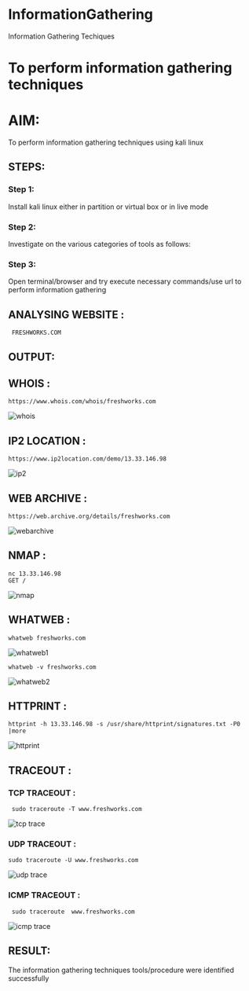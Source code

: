 # InformationGathering
Information Gathering Techiques

# To perform information gathering techniques

# AIM:

To perform information gathering techniques using kali linux 

## STEPS:

### Step 1:

Install kali linux either in partition or virtual box or in live mode

### Step 2:

Investigate on the various categories of tools as follows:

### Step 3:
Open terminal/browser and try execute necessary commands/use url to perform information gathering


## ANALYSING WEBSITE :
     FRESHWORKS.COM

## OUTPUT:
  
## WHOIS :

```
https://www.whois.com/whois/freshworks.com
```
![whois](https://github.com/Jayabharathi3/InformationGathering/assets/120367796/b3f44fc8-adab-4d16-8599-e2826dd71a22)


## IP2 LOCATION :

```
https://www.ip2location.com/demo/13.33.146.98
```
![ip2](https://github.com/Jayabharathi3/InformationGathering/assets/120367796/f0fd71bf-23bf-46a6-bd4a-2e9c213b8495)


## WEB ARCHIVE :

```
https://web.archive.org/details/freshworks.com
```
![webarchive](https://github.com/Jayabharathi3/InformationGathering/assets/120367796/e3ea2d4f-416b-40a8-8c92-06a007a5886a)


## NMAP :

```
nc 13.33.146.98
GET /
```
![nmap](https://github.com/Jayabharathi3/InformationGathering/assets/120367796/a690e369-4145-4588-9dd9-342de60cf1cf)


## WHATWEB :

```
whatweb freshworks.com
```

![whatweb1](https://github.com/Jayabharathi3/InformationGathering/assets/120367796/5be1040e-c94d-438f-8998-f83c65eb8124)


```
whatweb -v freshworks.com
```

![whatweb2](https://github.com/Jayabharathi3/InformationGathering/assets/120367796/df8fb68e-bea9-4605-aeba-5d37d8bf7248)

## HTTPRINT :

```
httprint -h 13.33.146.98 -s /usr/share/httprint/signatures.txt -P0 |more
```

![httprint](https://github.com/Jayabharathi3/InformationGathering/assets/120367796/58710a23-87df-4cbb-b343-312c3a07a4b7)


## TRACEOUT :

 ### TCP TRACEOUT :
 
```
 sudo traceroute -T www.freshworks.com
```

 ![tcp trace](https://github.com/Jayabharathi3/InformationGathering/assets/120367796/b3704e2c-a893-4bd8-8995-2eff8ff33c2f)


 ### UDP TRACEOUT :
 
```
sudo traceroute -U www.freshworks.com
```

 ![udp trace](https://github.com/Jayabharathi3/InformationGathering/assets/120367796/a31b12a1-d67c-4d0f-b166-2211faaa3fdb)


 ### ICMP TRACEOUT :
 
```
 sudo traceroute  www.freshworks.com
```

 ![icmp trace](https://github.com/Jayabharathi3/InformationGathering/assets/120367796/2d135fb8-5ac8-4ead-8d12-896e4944a327)


## RESULT:
The information gathering techniques tools/procedure were  identified successfully
